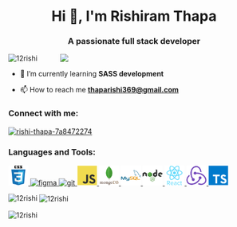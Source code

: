 
<h1 align="center">Hi 👋, I'm Rishiram Thapa</h1>
<h3 align="center">A passionate full stack developer</h3>
<img src="https://i.giphy.com/media/v1.Y2lkPTc5MGI3NjExem5nMHByNmozN2s0a2o5YTE1eGd3MTVuMWIwZG81bWo1amY2dWU0NiZlcD12MV9pbnRlcm5hbF9naWZfYnlfaWQmY3Q9Zw/MdA16VIoXKKxNE8Stk/giphy.gif" width="400px" align="right"/>

<p align="left"> <img src="https://komarev.com/ghpvc/?username=12rishi&label=Profile%20views&color=0e75b6&style=flat" alt="12rishi" /> </p>

- 🌱 I’m currently learning **SASS development**

- 📫 How to reach me **thaparishi369@gmail.com**

<h3 align="left">Connect with me:</h3>
<p align="left">
<a href="https://linkedin.com/in/rishi-thapa-7a8472274" target="blank"><img align="center" src="https://raw.githubusercontent.com/rahuldkjain/github-profile-readme-generator/master/src/images/icons/Social/linked-in-alt.svg" alt="rishi-thapa-7a8472274" height="30" width="40" /></a>
</p>

<h3 align="left">Languages and Tools:</h3>
<p align="left"> <a href="https://www.w3schools.com/css/" target="_blank" rel="noreferrer"> <img src="https://raw.githubusercontent.com/devicons/devicon/master/icons/css3/css3-original-wordmark.svg" alt="css3" width="40" height="40"/> </a> <a href="https://www.figma.com/" target="_blank" rel="noreferrer"> <img src="https://www.vectorlogo.zone/logos/figma/figma-icon.svg" alt="figma" width="40" height="40"/> </a> <a href="https://git-scm.com/" target="_blank" rel="noreferrer"> <img src="https://www.vectorlogo.zone/logos/git-scm/git-scm-icon.svg" alt="git" width="40" height="40"/> </a> <a href="https://developer.mozilla.org/en-US/docs/Web/JavaScript" target="_blank" rel="noreferrer"> <img src="https://raw.githubusercontent.com/devicons/devicon/master/icons/javascript/javascript-original.svg" alt="javascript" width="40" height="40"/> </a> <a href="https://www.mongodb.com/" target="_blank" rel="noreferrer"> <img src="https://raw.githubusercontent.com/devicons/devicon/master/icons/mongodb/mongodb-original-wordmark.svg" alt="mongodb" width="40" height="40"/> </a> <a href="https://www.mysql.com/" target="_blank" rel="noreferrer"> <img src="https://raw.githubusercontent.com/devicons/devicon/master/icons/mysql/mysql-original-wordmark.svg" alt="mysql" width="40" height="40"/> </a> <a href="https://nodejs.org" target="_blank" rel="noreferrer"> <img src="https://raw.githubusercontent.com/devicons/devicon/master/icons/nodejs/nodejs-original-wordmark.svg" alt="nodejs" width="40" height="40"/> </a> <a href="https://reactjs.org/" target="_blank" rel="noreferrer"> <img src="https://raw.githubusercontent.com/devicons/devicon/master/icons/react/react-original-wordmark.svg" alt="react" width="40" height="40"/> </a> <a href="https://redux.js.org" target="_blank" rel="noreferrer"> <img src="https://raw.githubusercontent.com/devicons/devicon/master/icons/redux/redux-original.svg" alt="redux" width="40" height="40"/> </a> <a href="https://www.typescriptlang.org/" target="_blank" rel="noreferrer"> <img src="https://raw.githubusercontent.com/devicons/devicon/master/icons/typescript/typescript-original.svg" alt="typescript" width="40" height="40"/> </a> </p>

<p><img align="left" src="https://github-readme-stats.vercel.app/api/top-langs?username=12rishi&show_icons=true&locale=en&layout=compact" alt="12rishi" /></p>

<p>&nbsp;<img align="center" src="https://github-readme-stats.vercel.app/api?username=12rishi&show_icons=true&locale=en" alt="12rishi" /></p>

<p><img align="center" src="https://github-readme-streak-stats.herokuapp.com/?user=12rishi&" alt="12rishi" /></p>

